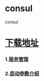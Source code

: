 # consul
consul

# [下载地址](https://www.consul.io/downloads.html)
### 1.[服务管理](https://github.com/jhq0113/consul/1.服务管理.md)
### 2.[启动参数介绍](https://github.com/jhq0113/consul/2.启动参数.md)


